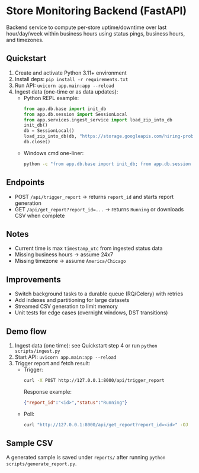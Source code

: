 # Store Monitoring Backend (FastAPI)

Backend service to compute per-store uptime/downtime over last hour/day/week within business hours using status pings, business hours, and timezones.

## Quickstart

1. Create and activate Python 3.11+ environment
2. Install deps: `pip install -r requirements.txt`
3. Run API: `uvicorn app.main:app --reload`
4. Ingest data (one-time or as data updates):
   - Python REPL example:
     ```python
     from app.db.base import init_db
     from app.db.session import SessionLocal
     from app.services.ingest_service import load_zip_into_db
     init_db()
     db = SessionLocal()
     load_zip_into_db(db, "https://storage.googleapis.com/hiring-problem-statements/store-monitoring-data.zip")
     db.close()
     ```
   - Windows cmd one-liner:
     ```bat
     python -c "from app.db.base import init_db; from app.db.session import SessionLocal; from app.services.ingest_service import load_zip_into_db; init_db(); db=SessionLocal(); load_zip_into_db(db, 'https://storage.googleapis.com/hiring-problem-statements/store-monitoring-data.zip'); db.close(); print('Ingestion complete')"
     ```

## Endpoints

- POST `/api/trigger_report` → returns `report_id` and starts report generation
- GET `/api/get_report?report_id=...` → returns `Running` or downloads CSV when complete

## Notes

- Current time is max `timestamp_utc` from ingested status data
- Missing business hours → assume 24x7
- Missing timezone → assume `America/Chicago`

## Improvements

- Switch background tasks to a durable queue (RQ/Celery) with retries
- Add indexes and partitioning for large datasets
- Streamed CSV generation to limit memory
- Unit tests for edge cases (overnight windows, DST transitions)

## Demo flow

1) Ingest data (one time): see Quickstart step 4 or run `python scripts/ingest.py`
2) Start API: `uvicorn app.main:app --reload`
3) Trigger report and fetch result:
   - Trigger:
     ```bash
     curl -X POST http://127.0.0.1:8000/api/trigger_report
     ```
     Response example:
     ```json
     {"report_id":"<id>","status":"Running"}
     ```
   - Poll:
     ```bash
     curl "http://127.0.0.1:8000/api/get_report?report_id=<id>" -OJ
     ```

## Sample CSV

A generated sample is saved under `reports/` after running `python scripts/generate_report.py`.


